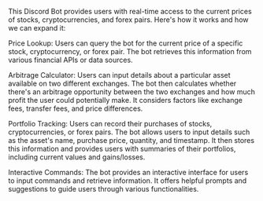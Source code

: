 This Discord Bot provides users with real-time access to the current prices of stocks, cryptocurrencies, and forex pairs. Here's how it works and how we can expand it:

Price Lookup: Users can query the bot for the current price of a specific stock, cryptocurrency, or forex pair. The bot retrieves this information from various financial APIs or data sources.

Arbitrage Calculator: Users can input details about a particular asset available on two different exchanges. The bot then calculates whether there's an arbitrage opportunity between the two exchanges and how much profit the user could potentially make. It considers factors like exchange fees, transfer fees, and price differences.

Portfolio Tracking: Users can record their purchases of stocks, cryptocurrencies, or forex pairs. The bot allows users to input details such as the asset's name, purchase price, quantity, and timestamp. It then stores this information and provides users with summaries of their portfolios, including current values and gains/losses.

Interactive Commands: The bot provides an interactive interface for users to input commands and retrieve information. It offers helpful prompts and suggestions to guide users through various functionalities.
